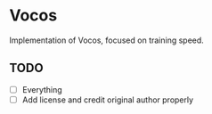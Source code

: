 # Vocos
Implementation of Vocos, focused on training speed.

## TODO

- [ ] Everything
- [ ] Add license and credit original author properly
